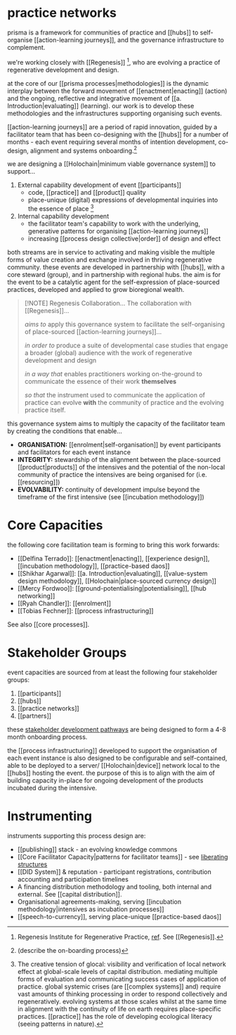 
# practice networks
prisma is a framework for communities of practice and [[hubs]] to self-organise [[action-learning journeys]], and the governance infrastructure to complement. 

we're working closely with [[Regenesis]] [^1], who are evolving a practice of regenerative development and design. 

at the core of our [[prisma processes|methodologies]] is the dynamic interplay between the forward movement of [[enactment|enacting]] (action) and the ongoing, reflective and integrative movement of [[a. Introduction|evaluating]] (learning). our work is to develop these methodologies and the infrastructures supporting organising such events. 

[[action-learning journeys]] are a period of rapid innovation, guided by a facilitator team that has been co-designing with the [[hubs]] for a number of months - each event requiring several months of intention development, co-design, alignment and systems onboarding.[^2] 

we are designing a [[Holochain|minimum viable governance system]] to support...

1. External capability development of event [[participants]]
	- code, [[practice]] and [[product]] quality
	- place-unique (digital) expressions of developmental inquiries into the essence of place [^3]
2. Internal capability development
	- the facilitator team's capability to work with the underlying, generative patterns for organising [[action-learning journeys]] 
	- increasing [[process design collective|order]] of design and effect

both streams are in service to activating and making visible the multiple forms of value creation and exchange involved in thriving regenerative community. these events are developed in partnership with [[hubs]], with a core steward (group), and in partnership with regional hubs. the aim is for the event to be a catalytic agent for the self-expression of place-sourced practices, developed and applied to grow bioregional wealth. 


> [!NOTE] Regenesis Collaboration... 
> The collaboration with [[Regenesis]]... 
> 
> *aims to* apply this governance system to facilitate the self-organising of place-sourced [[action-learning journeys]]…
> 
> *in order to* produce a suite of developmental case studies that engage a broader (global) audience with the work of regenerative development and design
> 
> *in a way that* enables practitioners working on-the-ground to communicate the essence of their work **themselves** 
> 
> *so that* the instrument used to communicate the application of practice can evolve **with** the community of practice and the evolving practice itself. 

this governance system aims to multiply the capacity of the facilitator team by creating the conditions that enable...

- **ORGANISATION:** [[enrolment|self-organisation]] by event participants and facilitators for each event instance
- **INTEGRITY:** stewardship of the alignment between the place-sourced [[product|products]] of the intensives and the potential of the non-local community of practice the intensives are being organised for (i.e. [[resourcing]])
- **EVOLVABILITY:** continuity of development impulse beyond the timeframe of the first intensive (see [[incubation methodology]])
# Core Capacities
the following core facilitation team is forming to bring this work forwards:

- [[Delfina Terrado]]: [[enactment|enacting]], [[experience design]], [[incubation methodology]], [[practice-based daos]]
- [[Shikhar Agarwal]]: [[a. Introduction|evaluating]], [[value-system design methodology]], [[Holochain|place-sourced currency design]]
- [[Mercy Fordwoo]]: [[ground-potentialising|potentialising]], [[hub networking]]
- [[Ryah Chandler]]: [[enrolment]]
- [[Tobias Fechner]]: [[process infrastructuring]]

See also [[core processes]].
# Stakeholder Groups
event capacities are sourced from at least the following four stakeholder groups:

1. [[participants]]
2. [[hubs]]
3. [[practice networks]]
4. [[partners]]

these [stakeholder development pathways](https://register.prisma.events) are being designed to form a 4-8 month onboarding process. 

the [[process infrastructuring]] developed to support the organisation of each event instance is also designed to be configurable and self-contained, able to be deployed to a server/ [[Holochain|device]] network local to the [[hubs]] hosting the event. the purpose of this is to align with the aim of building capacity in-place for ongoing development of the products incubated during the intensive. 

# Instrumenting
instruments supporting this process design are:

- [[publishing]] stack - an evolving knowledge commons
- [[Core Facilitator Capacity|patterns for facilitator teams]] - see [liberating structures](https://www.liberatingstructures.com/)
- [[DID System]] & reputation - participant registrations, contribution accounting and participation timelines
- A financing distribution methodology and tooling, both internal and external. See [[capital distribution]].
- Organisational agreements-making, serving [[incubation methodology|intensives as incubation processes]]
- [[speech-to-currency]], serving place-unique [[practice-based daos]]

[^1]: Regenesis Institute for Regenerative Practice, [ref](https://regenerat.es/). See [[Regenesis]].
[^2]: (describe the on-boarding process)
[^3]: The creative tension of glocal: visibility and verification of local network effect at global-scale levels of capital distribution. mediating multiple forms of evaluation and communicating success cases of application of practice. global systemic crises (are [[complex systems]] and) require vast amounts of thinking processing in order to respond collectively and regeneratively. evolving systems at those scales whilst at the same time in alignment with the continuity of life on earth requires place-specific practices. [[practice]] has the role of developing ecological literacy (seeing patterns in nature).
